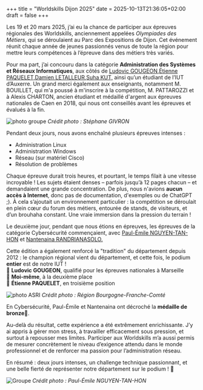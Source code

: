 +++
title = "Worldskills Dijon 2025"
date = 2025-10-13T21:36:05+02:00
draft = false
+++

Les 19 et 20 mars 2025, j’ai eu la chance de participer aux épreuves régionales des Worldskills, anciennement appelées *Olympiades des Métiers*, qui se déroulaient au Parc des Expositions de Dijon. Cet événement réunit chaque année de jeunes passionnés venus de toute la région pour mettre leurs compétences à l’épreuve dans des métiers très variés.

Pour ma part, j’ai concouru dans la catégorie **Administration des Systèmes et Réseaux Informatiques**, aux côtés de [Ludovic GOUGEON,](https://www.linkedin.com/in/ludovic-gougeon)[Étienne PAQUELET,](https://www.linkedin.com/in/etienne-paquelet/)[Damien LETALLEUR,](https://www.linkedin.com/in/damien-letalleur-7848b3276/)[Suha KUT,](https://www.linkedin.com/in/suha-kut/) ainsi qu’un étudiant de l’IUT d’Auxerre. Un grand merci également aux enseignants, notamment M. BOUILLET, qui m'a poussé à m'inscrire à la compétition, M. PATTAROZZI et à Alexis CHARTON, ancien étudiant et médaillé d'argent aux épreuves nationales de Caen en 2018, qui nous ont conseillés avant les épreuves et évalués à la fin.

![photo groupe](../../photos/worldskills.jpg)
*Crédit photo : Stéphane GIVRON*

Pendant deux jours, nous avons enchaîné plusieurs épreuves intenses :
- Administration Linux
- Administration Windows
- Réseau (sur matériel Cisco)
- Résolution de problèmes

Chaque épreuve durait trois heures, et pourtant, le temps filait à une vitesse incroyable ! Les sujets étaient denses – parfois jusqu’à 12 pages chacun – et demandaient une grande concentration. De plus, nous n'avions **aucun accès à Internet**, donc pas de documentation, d'exemples ou de ChatGPT ;). À cela s’ajoutait un environnement particulier : la compétition se déroulait en plein cœur du forum des métiers, entourée de stands, de visiteurs, et d’un brouhaha constant. Une vraie immersion dans la pression du terrain !

Le deuxième jour, pendant que nous étions en épreuves, les épreuves de la catégorie Cybersécurité commençaient, avec [Paul-Émile NGUYEN-TAN-HON](https://www.linkedin.com/in/paul-emile-nguyen-tan-hon-517372306/) et [Nantenaina RANDRIANASOLO.](https://www.linkedin.com/in/nantenaina-randrianasolo-2538482b9/)

Cette édition a également renforcé la "tradition" du département depuis 2012 : le champion régional vient du département, et cette fois, le podium **entier** est de notre IUT !  
🥇 **Ludovic GOUGEON**, qualifié pour les épreuves nationales à Marseille  
🥈 **Moi-même**, à la deuxième place  
🥉 **Étienne PAQUELET**, en troisième position  

![photo ASRI](../../photos/ASRI.jpg)
*Crédit photo : Région Bourgogne-Franche-Comté*

En Cybersécurité, Paul-Émile et Nantenaina ont décroché la **médaille de bronze🥉**.  

Au-delà du résultat, cette expérience a été extrêmement enrichissante. J’y ai appris à gérer mon stress, à travailler efficacement sous pression, et surtout à repousser mes limites. Participer aux Worldskills m’a aussi permis de mesurer concrètement le niveau d’exigence attendu dans le monde professionnel et de renforcer ma passion pour l’administration réseau.

En résumé : deux jours intenses, un challenge technique passionnant, et une belle fierté de représenter notre département sur le podium ! 🎉


![Groupe](../../photos/groupe.jpg)
*Crédit photo : Paul-Émile NGUYEN-TAN-HON*

